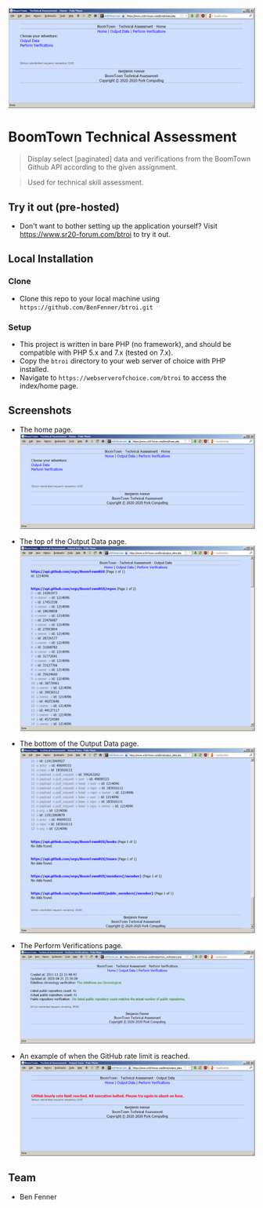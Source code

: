 <a href="https://www.sr20-froum.com/btroi"><img src="https://raw.githubusercontent.com/BenFenner/btroi/master/Screenshot%20(Home).png" title="Choose your adventure" alt="Home Page"></a>

# BoomTown Technical Assessment

> Display select [paginated] data and verifications from the BoomTown Github API according to the given assignment.

> Used for technical skill assessment.

## Try it out (pre-hosted)

- Don't want to bother setting up the application yourself? Visit <a href="https://sr20-froum.com/btroi">https://www.sr20-forum.com/btroi</a> to try it out.

## Local Installation

### Clone

- Clone this repo to your local machine using `https://github.com/BenFenner/btroi.git`

### Setup

- This project is written in bare PHP (no framework), and should be compatible with PHP 5.x and 7.x (tested on 7.x).
- Copy the `btroi` directory to your web server of choice with PHP installed.
- Navigate to `https://webserverofchoice.com/btroi` to access the index/home page.

## Screenshots

- The home page.
[![Home Page](https://raw.githubusercontent.com/BenFenner/btroi/master/Screenshot%20(Home).png)]()

- The top of the Output Data page.
[![Output Data, top](https://raw.githubusercontent.com/BenFenner/btroi/master/Screenshot%20(Output%20Data%2C%20top).png)]()

- The bottom of the Output Data page.
[![Output Data, bottom](https://raw.githubusercontent.com/BenFenner/btroi/master/Screenshot%20(Output%20Data%2C%20bottom).png)]()

- The Perform Verifications page.
[![Perform Verifications](https://raw.githubusercontent.com/BenFenner/btroi/master/Screenshot%20(Perform%20Verifications).png)]()

- An example of when the GitHub rate limit is reached.
[![GitHub rate limit reached](https://raw.githubusercontent.com/BenFenner/btroi/master/Screenshot%20(Output%20Data%2C%20rate%20limited).png)]()

## Team

- Ben Fenner
